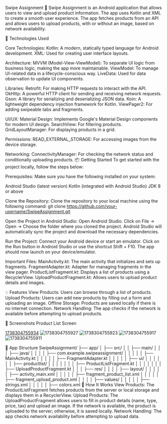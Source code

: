 Swipe Assignment 📱
Swipe Assignment is an Android application that allows users to view and upload product information. The app uses Kotlin and XML to create a smooth user experience. The app fetches products from an API and allows users to upload products, with or without an image, based on network availability.

🚀 Technologies Used

Core Technologies:
Kotlin: A modern, statically typed language for Android development.
XML: Used for creating user interface layouts.

Architecture:
MVVM (Model-View-ViewModel): To separate UI logic from business logic, making the app more maintainable.
ViewModel: To manage UI-related data in a lifecycle-conscious way.
LiveData: Used for data observation to update UI components.

Libraries:
Retrofit: For making HTTP requests to interact with the API.
OkHttp: A powerful HTTP client for sending and receiving network requests.
Gson: A library for serializing and deserializing JSON data.
Koin: A lightweight dependency injection framework for Kotlin.
ViewPager2: For adding swipeable tabs and fragments.

UI/UX:
Material Design: Implements Google's Material Design components for modern UI design.
SearchView: For filtering products.
GridLayoutManager: For displaying products in a grid.

Permissions:
READ_EXTERNAL_STORAGE: For accessing images from the device storage.

Networking:
ConnectivityManager: For checking the network status and conditionally uploading products.
📦 Getting Started
To get started with the project locally, follow the steps below:

Prerequisites:
Make sure you have the following installed on your system:

Android Studio (latest version)
Kotlin (integrated with Android Studio)
JDK 8 or above

Clone the Repository:
Clone the repository to your local machine using the following command:
git clone https://github.com/your-username/SwipeAssignment.git

Open the Project in Android Studio:
Open Android Studio.
Click on File → Open → Choose the folder where you cloned the project.
Android Studio will automatically sync the project and download the necessary dependencies.

Run the Project:
Connect your Android device or start an emulator.
Click on the Run button in Android Studio or use the shortcut Shift + F10.
The app should now launch on your device/emulator.

Important Files:
MainActivity.kt: The main activity that initializes and sets up fragments.
FragmentAdapter.kt: Adapter for managing fragments in the view pager.
ProductListFragment.kt: Displays a list of products using a RecyclerView.
UploadProductFragment.kt: Allows users to upload product details and images.

💡 Features
View Products: Users can browse through a list of products.
Upload Products: Users can add new products by filling out a form and uploading an image.
Offline Storage: Products are saved locally if there is no internet connection.
Network Handling: The app checks if the network is available before attempting to upload products.

📸 Screenshots
Product List Screen

[1738304755934](https://github.com/user-attachments/assets/fb43d766-5278-4a05-aae2-5dc8567a1108)
![1738304755927](https://github.com/user-attachments/assets/e19ff9b0-83fd-43dc-bec8-d2ca93cbe3bd)
![1738304755923](https://github.com/user-attachments/assets/eb25419a-b9b3-417c-a898-cc45a02376dc)
![1738304755917](https://github.com/user-attachments/assets/f92e9fff-0f0b-4f85-84f7-82b625c02406)
![1738304755911](https://github.com/user-attachments/assets/f2ae7c7d-62ef-4474-b567-cbdf6049933e)


📱 App Structure
SwipeAssignment/
├── app/
│   ├── src/
│   │   ├── main/
│   │   │   ├── java/
│   │   │   │   ├── com.example.swipeassignment/
│   │   │   │   │   ├── MainActivity.kt
│   │   │   │   │   ├── FragmentAdapter.kt
│   │   │   │   │   ├── ui/
│   │   │   │   │   │   ├── productlist/
│   │   │   │   │   │   │   ├── ProductListFragment.kt
│   │   │   │   │   │   │   ├── UploadProductFragment.kt
│   │   │   ├── res/
│   │   │   │   ├── layout/
│   │   │   │   │   ├── activity_main.xml
│   │   │   │   │   ├── fragment_product_list.xml
│   │   │   │   │   ├── fragment_upload_product.xml
│   │   │   │   ├── values/
│   │   │   │   │   ├── strings.xml
│   │   │   │   │   ├── colors.xml
🔧 How It Works
View Products: The ProductListFragment fetches products from the server or local storage and displays them in a RecyclerView.
Upload Products: The UploadProductFragment allows users to fill in product details (name, type, price, tax) and upload an image. If the network is available, the product is uploaded to the server; otherwise, it is saved locally.
Network Handling: The app checks network availability before attempting to upload data.
